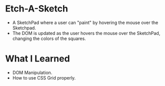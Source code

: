 # Etch-A-Sketch
- A SketchPad where a user can "paint" by hovering the mouse over the Sketchpad.
- The DOM is updated as the user hovers the mouse over the SketchPad, changing the colors of the squares.

# What I Learned
- DOM Manipulation.
- How to use CSS Grid properly.
